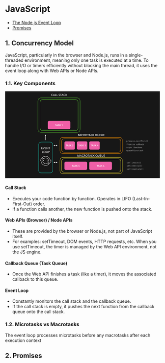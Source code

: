 # JavaScript

- [The Node.js Event Loop](https://nodejs.org/en/learn/asynchronous-work/event-loop-timers-and-nexttick#timers)
- [Promises](https://developer.mozilla.org/en-US/docs/Web/JavaScript/Reference/Global_Objects/Promise)

## 1. Concurrency Model

JavaScript, particularly in the browser and Node.js, runs in a single-threaded environment, meaning only one task is executed at a time. To handle I/O or timers efficiently without blocking the main thread, it uses the event loop along with Web APIs or Node APIs.

### 1.1. Key Components

![event-loop-js](./.imgs/event-loop.png)

#### Call Stack

- Executes your code function by function. Operates in LIFO (Last-In-First-Out) order.
- If a function calls another, the new function is pushed onto the stack.

#### Web APIs (Browser) / Node APIs

- These are provided by the browser or Node.js, not part of JavaScript itself. 
- For examples: setTimeout, DOM events, HTTP requests, etc. When you use setTimeout, the timer is managed by the Web API environment, not the JS engine.

#### Callback Queue (Task Queue)

- Once the Web API finishes a task (like a timer), it moves the associated callback to this queue.

#### Event Loop

- Constantly monitors the call stack and the callback queue.
- If the call stack is empty, it pushes the next function from the callback queue onto the call stack.

### 1.2. Microtasks vs Macrotasks

The event loop processes microtasks before any macrotasks after each execution context

## 2. Promises